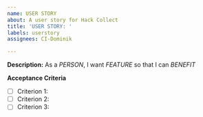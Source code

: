 ```yaml
---
name: USER STORY
about: A user story for Hack Collect
title: 'USER STORY: '
labels: userstory
assignees: CI-Dominik

---
```


**Description:**
As a *PERSON*, I want *FEATURE* so that I can *BENEFIT*

**Acceptance Criteria**
- [ ] Criterion 1: 
- [ ] Criterion 2: 
- [ ] Criterion 3: 
